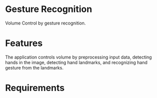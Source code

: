 # Gesture Recognition
Volume Control by gesture recognition.
# Features
The application controls volume by preprocessing input data, detecting hands in the image, detecting hand landmarks, and recognizing hand gesture from the landmarks.
# Requirements
